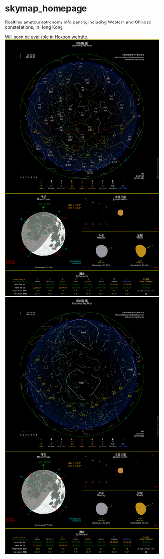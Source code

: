 # skymap_homepage
Realtime amateur astronomy info panels, including Western and Chinese constellations, in Hong Kong.

Will soon be available in Hokoon website. 
![Screenshot](Hokoon_skymap_W.png?raw=true "Screenshot")
![Screenshot](Hokoon_skymap_C.png?raw=true "Screenshot")
